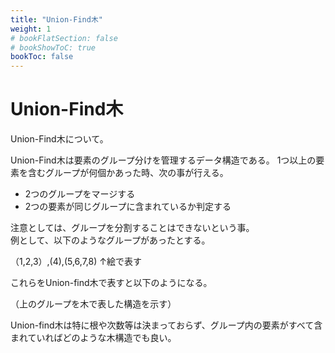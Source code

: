 ```yaml
---
title: "Union-Find木"
weight: 1
# bookFlatSection: false
# bookShowToC: true
bookToc: false
---
```


# Union-Find木

Union-Find木について。

Union-Find木は要素のグループ分けを管理するデータ構造である。
1つ以上の要素を含むグループが何個かあった時、次の事が行える。  

- 2つのグループをマージする
- 2つの要素が同じグループに含まれているか判定する

注意としては、グループを分割することはできないという事。  
例として、以下のようなグループがあったとする。

（1,2,3）,(4),(5,6,7,8)
↑絵で表す

これらをUnion-find木で表すと以下のようになる。

（上のグループを木で表した構造を示す）

Union-find木は特に根や次数等は決まっておらず、グループ内の要素がすべて含まれていればどのような木構造でも良い。


